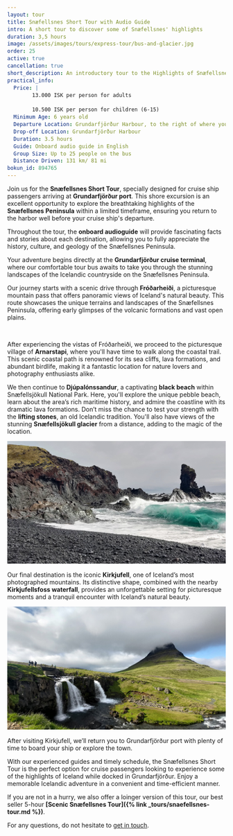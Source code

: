 ```yaml
---
layout: tour
title: Snæfellsnes Short Tour with Audio Guide
intro: A short tour to discover some of Snæfellsnes' highlights
duration: 3,5 hours
image: /assets/images/tours/express-tour/bus-and-glacier.jpg
order: 25
active: true
cancellation: true
short_description: An introductory tour to the Highlights of Snæfellsnes
practical_info:
  Price: |
        13.000 ISK per person for adults

        10.500 ISK per person for children (6-15)
  Minimum Age: 6 years old
  Departure Location: Grundarfjörður Harbour, to the right of where you disembark from your ship/tender
  Drop-off Location: Grundarfjörður Harbour
  Duration: 3.5 hours
  Guide: Onboard audio guide in English
  Group Size: Up to 25 people on the bus
  Distance Driven: 131 km/ 81 mi
bokun_id: 894765
---
```


Join us for the **Snæfellsnes Short Tour**, specially designed for cruise ship passengers arriving at **Grundarfjörður port**. This shore excursion is an excellent opportunity to explore the breathtaking highlights of the **Snæfellsnes Peninsula** within a limited timeframe, ensuring you return to the harbor well before your cruise ship's departure.

Throughout the tour, the **onboard audioguide** will provide fascinating facts and stories about each destination, allowing you to fully appreciate the history, culture, and geology of the Snæfellsnes Peninsula.

Your adventure begins directly at the **Grundarfjörður cruise terminal**, where our comfortable tour bus awaits to take you through the stunning landscapes of the Icelandic countryside on the Snæfellsnes Peninsula.

Our journey starts with a scenic drive through **Fróðarheiði**, a picturesque mountain pass that offers panoramic views of Iceland's natural beauty. This route showcases the unique terrains and landscapes of the Snæfellsnes Peninsula, offering early glimpses of the volcanic formations and vast open plains.

<span class="image fit"><img src="/assets/images/tours/express-tour/arnarstapi-arch.jpg" alt="" /></span>

After experiencing the vistas of Fróðarheiði, we proceed to the picturesque village of **Arnarstapi**, where you'll have time to walk along the coastal trail. This scenic coastal path is renowned for its sea cliffs, lava formations, and abundant birdlife, making it a fantastic location for nature lovers and photography enthusiasts alike.

We then continue to **Djúpalónssandur**, a captivating **black beach** within Snæfellsjökull National Park. Here, you'll explore the unique pebble beach, learn about the area’s rich maritime history, and admire the coastline with its dramatic lava formations. Don’t miss the chance to test your strength with the **lifting stones**, an old Icelandic tradition. You'll also have views of the stunning **Snæfellsjökull glacier** from a distance, adding to the magic of the location.

<span class="image fit"><img src="/assets/images/tours/express-tour/djupalonssandur-beach.jpg" alt="" /></span>

Our final destination is the iconic **Kirkjufell**, one of Iceland’s most photographed mountains. Its distinctive shape, combined with the nearby **Kirkjufellsfoss waterfall**, provides an unforgettable setting for picturesque moments and a tranquil encounter with Iceland’s natural beauty.

<span class="image fit"><img src="/assets/images/tours/express-tour/kirkjufell-express.jpg" alt="" /></span>

After visiting Kirkjufell, we’ll return you to Grundarfjörður port with plenty of time to board your ship or explore the town.

With our experienced guides and timely schedule, the Snæfellsnes Short Tour is the perfect option for cruise passengers looking to experience some of the highlights of Iceland while docked in Grundarfjörður. Enjoy a memorable Icelandic adventure in a convenient and time-efficient manner.

If you are not in a hurry, we also offer a loinger version of this tour, our best seller 5-hour **[Scenic Snæfellsnes Tour]({% link _tours/snaefellsnes-tour.md %})**. 

For any questions, do not hesitate to [get in touch](https://rutuferdir.is/#contact). 